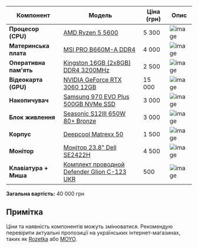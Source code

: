 | Компонент             | Модель                                                                 | Ціна (грн) | Опис                                                                 |
|-----------------------|------------------------------------------------------------------------|------------|----------------------------------------------------------------------|
| **Процесор (CPU)**    | [AMD Ryzen 5 5600](https://hard.rozetka.com.ua/amd-100-100000927box/p342341803/)       | 5 300      | ![image](https://github.com/user-attachments/assets/b24e3796-f129-43b8-a797-51e0e68834ed) |
| **Материнська плата** | [MSI PRO B660M-A DDR4](https://telemart.ua/ua/products/msi-pro-b660m-a-ddr4-s1700-intel-b660/?srsltid=AfmBOoqhRLDKeIUCE8Txx3N0EoXgBS3cQzMVGz0ES4tcKr3_LNkzaEv3)       | 4 000      | ![image](https://github.com/user-attachments/assets/e2214f0f-424d-4062-8015-8a04d0a804eb) |
| **Оперативна пам'ять**| [Kingston 16GB (2x8GB) DDR4 3200MHz](https://hotline.ua/ua/computer-moduli-pamyati-dlya-pk-i-noutbukov/kingston-fury-16-gb-2x8gb-ddr4-3200-mhz-beast-black-kf432c16bbk216/) | 2 500      | ![image](https://github.com/user-attachments/assets/22f58354-d91a-4729-bdb7-df57126c0635) |
| **Відеокарта (GPU)**  | [NVIDIA GeForce RTX 3060 12GB](https://hard.rozetka.com.ua/gigabyte-gv-n3060wf2oc-12gd/p360071712/)      | 15 000     | ![image](https://github.com/user-attachments/assets/98cbf159-3ed1-4040-adbe-3c3b6e838bab) |
| **Накопичувач**       | [Samsung 970 EVO Plus 500GB NVMe SSD](https://hotline.ua/ua/computer-diski-ssd/samsung-970-evo-plus-500-gb-mz-v7s500bw/) | 3 000      | ![image](https://github.com/user-attachments/assets/2ae5f131-25d7-4ec0-a93f-40a459f02418) |
| **Блок живлення**     | [Seasonic S12III 650W 80+ Bronze](https://hard.rozetka.com.ua/seasonic_ssr_650gb3/p191882580/) | 3 000      | ![image](https://github.com/user-attachments/assets/8ddf1f19-89a7-4ebb-a6f4-1a1a8836dd42) |
| **Корпус**            | [Deepcool Matrexx 50](https://hard.rozetka.com.ua/gamemax-edge/p386538324/?gad_source=1&gclid=EAIaIQobChMIwrX5-rfeiwMVuWSRBR3UdSuVEAQYASABEgLGdfD_BwE)         | 1 500      | ![image](https://github.com/user-attachments/assets/aa215832-52a4-41f6-a3ab-10f524db2069) |
| **Монітор**           | [Монітор 23.8" Dell SE2422H](https://hard.rozetka.com.ua/368168556/p368168556/?gad_source=1&gclid=EAIaIQobChMI4dCCiLzeiwMVvheiAx1lgy0xEAQYASABEgKLKvD_BwE) | 4 500      | ![image](https://github.com/user-attachments/assets/64c3c488-1edb-456b-b2a2-3afdf5213656) |
| **Клавіатура + Миша** | [Комплект проводной Defender Glion C-123 UKR](https://hard.rozetka.com.ua/defender-4714033451222/p415839294/)                 | 500      | ![image](https://github.com/user-attachments/assets/e8b4b19c-c2c1-404d-96f9-f0c9b0945029) |

**Загальна вартість:** 40 000 грн

## Примітка  
Ціни та наявність компонентів можуть змінюватися. Рекомендую перевірити актуальні пропозиції на українських інтернет-магазинах, таких як [Rozetka](https://rozetka.com.ua/) або [MOYO](https://www.moyo.ua/).
